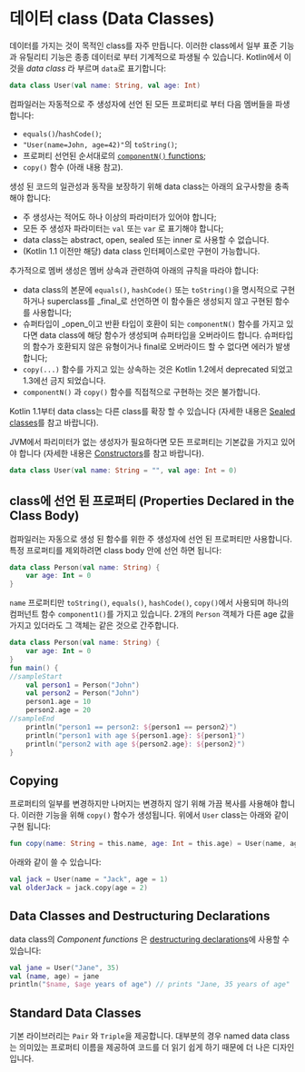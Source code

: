# 데이터 class \(Data Classes\)

데이터를 가지는 것이 목적인 class를 자주 만듭니다. 이러한 class에서 일부 표준 기능과 유틸리티 기능은 종종 데이터로 부터 기계적으로 파생될 수 있습니다. Kotlin에서 이것을 _data class_ 라 부르며 `data`로 표기합니다:

```kotlin
data class User(val name: String, val age: Int)
```

컴파일러는 자동적으로 주 생성자에 선언 된 모든 프로퍼티로 부터 다음 멤버들을 파생합니다:

* `equals()`/`hashCode()`;
* `"User(name=John, age=42)"`의 `toString()`;
* 프로퍼티 선언된 순서대로의 [`componentN()` functions](https://kotlinlang.org/docs/reference/multi-declarations.html);
* `copy()` 함수 \(아래 내용 참고\).

생성 된 코드의 일관성과 동작을 보장하기 위해 data class는 아래의 요구사항을 충족해야 합니다:

* 주 생성사는 적어도 하나 이상의 파라미터가 있어야 합니다;
* 모든 주 생성자 파라미터는 `val` 또는 `var` 로 표기해야 합니다;
* data class는 abstract, open, sealed 또는 inner 로 사용할 수 없습니다.
* \(Kotlin 1.1 이전만 해당\) data class 인터페이스로만 구현이 가능합니다.

추가적으로 멤버 생성은 멤버 상속과 관련하여 아래의 규칙을 따라야 합니다:

* data class의 본문에 `equals()`, `hashCode()` 또는 `toString()`을 명시적으로 구현하거나 superclass를 _final_로 선언하면 이 함수들은 생성되지 않고 구현된 함수를 사용합니다;
* 슈퍼타입이 _open_이고 반환 타입이 호환이 되는 `componentN()` 함수를 가지고 있다면 data class에 해당 함수가 생성되며 슈퍼타입을 오버라이드 합니다. 슈퍼타입의 함수가 호환되지 않은 유형이거나 final로 오버라이드 할 수 없다면 에러가 발생합니다;
* `copy(...)` 함수를 가지고 있는 상속하는 것은 Kotlin 1.2에서 deprecated 되었고 1.3에선 금지 되었습니다.
* `componentN()` 과 `copy()` 함수를 직접적으로 구현하는 것은 불가합니다.

Kotlin 1.1부터 data class는 다른 class를 확장 할 수 있습니다 \(자세한 내용은 [Sealed classes](http://app.gitbook.com/@bbiguduk/s/kotlin/language-guide/classes-and-objects/class-sealed-classes)를 참고 바랍니다\).

JVM에서 파리미터가 없는 생성자가 필요하다면 모든 프로퍼티는 기본값을 가지고 있어야 합니다 \(자세한 내용은 [Constructors](http://app.gitbook.com/@bbiguduk/s/kotlin/language-guide/classes-and-objects/class-classes-and-inheritance#constructors)를 참고 바랍니다\).

```kotlin
data class User(val name: String = "", val age: Int = 0)
```

## class에 선언 된 프로퍼티 \(Properties Declared in the Class Body\)

컴파일러는 자동으로 생성 된 함수를 위한 주 생성자에 선언 된 프로퍼티만 사용합니다. 특정 프로퍼티를 제외하려면 class body 안에 선언 하면 됩니다:

```kotlin
data class Person(val name: String) {
    var age: Int = 0
}
```

`name` 프로퍼티만 `toString()`, `equals()`, `hashCode()`, `copy()`에서 사용되며 하나의 컴퍼넌트 함수 `component1()`를 가지고 있습니다. 2개의 `Person` 객체가 다른 age 값을 가지고 있더라도 그 객체는 같은 것으로 간주합니다.

```kotlin
data class Person(val name: String) {
    var age: Int = 0
}
fun main() {
//sampleStart
    val person1 = Person("John")
    val person2 = Person("John")
    person1.age = 10
    person2.age = 20
//sampleEnd
    println("person1 == person2: ${person1 == person2}")
    println("person1 with age ${person1.age}: ${person1}")
    println("person2 with age ${person2.age}: ${person2}")
}
```

## Copying

프로퍼티의 일부를 변경하지만 나머지는 변경하지 않기 위해 가끔 복사를 사용해야 합니다. 이러한 기능을 위해 `copy()` 함수가 생성됩니다. 위에서 `User` class는 아래와 같이 구현 됩니다:

```kotlin
fun copy(name: String = this.name, age: Int = this.age) = User(name, age)
```

아래와 같이 쓸 수 있습니다:

```kotlin
val jack = User(name = "Jack", age = 1)
val olderJack = jack.copy(age = 2)
```

## Data Classes and Destructuring Declarations

data class의 _Component functions_ 은 [destructuring declarations](https://kotlinlang.org/docs/reference/multi-declarations.html)에 사용할 수 있습니다:

```kotlin
val jane = User("Jane", 35) 
val (name, age) = jane
println("$name, $age years of age") // prints "Jane, 35 years of age"
```

## Standard Data Classes

기본 라이브러리는 `Pair` 와 `Triple`을 제공합니다. 대부분의 경우 named data class는 의미있는 프로퍼티 이름을 제공하여 코드를 더 읽기 쉽게 하기 때문에 더 나은 디자인입니다.

